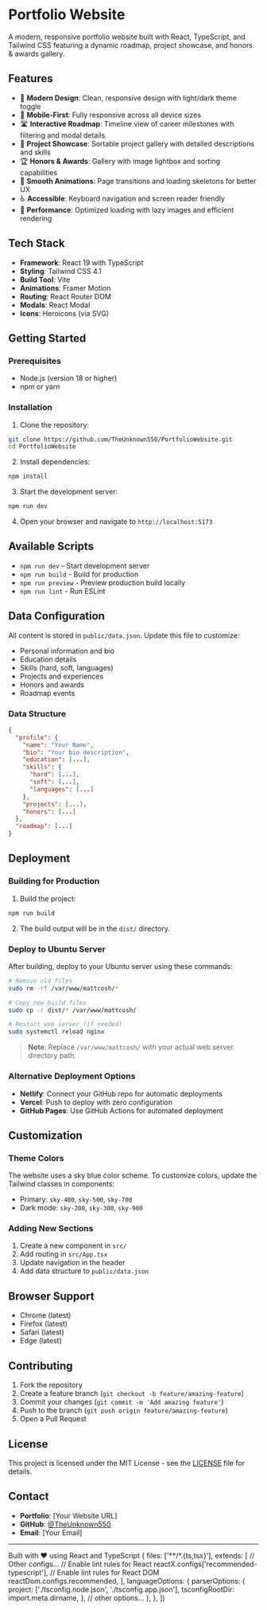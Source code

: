# Portfolio Website

A modern, responsive portfolio website built with React, TypeScript, and Tailwind CSS featuring a dynamic roadmap, project showcase, and honors & awards gallery.

## Features

- 🌟 **Modern Design**: Clean, responsive design with light/dark theme toggle
- 📱 **Mobile-First**: Fully responsive across all device sizes
- 🛣️ **Interactive Roadmap**: Timeline view of career milestones with filtering and modal details
- 💼 **Project Showcase**: Sortable project gallery with detailed descriptions and skills
- 🏆 **Honors & Awards**: Gallery with image lightbox and sorting capabilities
- 🎨 **Smooth Animations**: Page transitions and loading skeletons for better UX
- ♿ **Accessible**: Keyboard navigation and screen reader friendly
- 🚀 **Performance**: Optimized loading with lazy images and efficient rendering

## Tech Stack

- **Framework**: React 19 with TypeScript
- **Styling**: Tailwind CSS 4.1
- **Build Tool**: Vite
- **Animations**: Framer Motion
- **Routing**: React Router DOM
- **Modals**: React Modal
- **Icons**: Heroicons (via SVG)

## Getting Started

### Prerequisites

- Node.js (version 18 or higher)
- npm or yarn

### Installation

1. Clone the repository:
```bash
git clone https://github.com/TheUnknown550/PortfolioWebsite.git
cd PortfolioWebsite
```

2. Install dependencies:
```bash
npm install
```

3. Start the development server:
```bash
npm run dev
```

4. Open your browser and navigate to `http://localhost:5173`

## Available Scripts

- `npm run dev` - Start development server
- `npm run build` - Build for production
- `npm run preview` - Preview production build locally
- `npm run lint` - Run ESLint

## Data Configuration

All content is stored in `public/data.json`. Update this file to customize:

- Personal information and bio
- Education details
- Skills (hard, soft, languages)
- Projects and experiences
- Honors and awards
- Roadmap events

### Data Structure

```json
{
  "profile": {
    "name": "Your Name",
    "bio": "Your bio description",
    "education": [...],
    "skills": {
      "hard": [...],
      "soft": [...],
      "languages": [...]
    },
    "projects": [...],
    "honors": [...]
  },
  "roadmap": [...]
}
```

## Deployment

### Building for Production

1. Build the project:
```bash
npm run build
```

2. The build output will be in the `dist/` directory.

### Deploy to Ubuntu Server

After building, deploy to your Ubuntu server using these commands:

```bash
# Remove old files
sudo rm -rf /var/www/mattcosh/*

# Copy new build files
sudo cp -r dist/* /var/www/mattcosh/

# Restart web server (if needed)
sudo systemctl reload nginx
```

> **Note**: Replace `/var/www/mattcosh/` with your actual web server directory path.

### Alternative Deployment Options

- **Netlify**: Connect your GitHub repo for automatic deployments
- **Vercel**: Push to deploy with zero configuration
- **GitHub Pages**: Use GitHub Actions for automated deployment

## Customization

### Theme Colors

The website uses a sky blue color scheme. To customize colors, update the Tailwind classes in components:

- Primary: `sky-400`, `sky-500`, `sky-700`
- Dark mode: `sky-200`, `sky-300`, `sky-900`

### Adding New Sections

1. Create a new component in `src/`
2. Add routing in `src/App.tsx`
3. Update navigation in the header
4. Add data structure to `public/data.json`

## Browser Support

- Chrome (latest)
- Firefox (latest)
- Safari (latest)
- Edge (latest)

## Contributing

1. Fork the repository
2. Create a feature branch (`git checkout -b feature/amazing-feature`)
3. Commit your changes (`git commit -m 'Add amazing feature'`)
4. Push to the branch (`git push origin feature/amazing-feature`)
5. Open a Pull Request

## License

This project is licensed under the MIT License - see the [LICENSE](LICENSE) file for details.

## Contact

- **Portfolio**: [Your Website URL]
- **GitHub**: [@TheUnknown550](https://github.com/TheUnknown550)
- **Email**: [Your Email]

---

Built with ❤️ using React and TypeScript
  {
    files: ['**/*.{ts,tsx}'],
    extends: [
      // Other configs...
      // Enable lint rules for React
      reactX.configs['recommended-typescript'],
      // Enable lint rules for React DOM
      reactDom.configs.recommended,
    ],
    languageOptions: {
      parserOptions: {
        project: ['./tsconfig.node.json', './tsconfig.app.json'],
        tsconfigRootDir: import.meta.dirname,
      },
      // other options...
    },
  },
])
```
